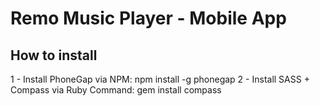 Remo Music Player - Mobile App
==============================

How to install
--------------

1 - Install PhoneGap via NPM: npm install -g phonegap
2 - Install SASS + Compass via Ruby Command: gem install compass